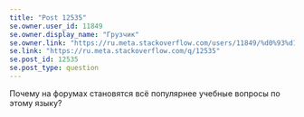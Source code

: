 ```yaml
---
title: "Post 12535"
se.owner.user_id: 11849
se.owner.display_name: "Грузчик"
se.owner.link: "https://ru.meta.stackoverflow.com/users/11849/%d0%93%d1%80%d1%83%d0%b7%d1%87%d0%b8%d0%ba"
se.link: "https://ru.meta.stackoverflow.com/q/12535"
se.post_id: 12535
se.post_type: question
---
```

<p>Почему на форумах становятся всё популярнее учебные вопросы по этому языку?</p>
